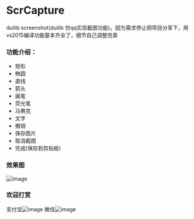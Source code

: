 # ScrCapture
duilib screenshot(duilib 仿qq实现截图功能)。因为需求停止把项目分享下，用vs2015编译功能基本齐全了，细节自己调整完善
### 功能介绍：
* 矩形
* 椭圆
* 直线
* 箭头
* 画笔
* 荧光笔
* 马赛克
* 文字
* 撤销
* 保存图片
* 取消截图
* 完成(保存到剪贴板)

### 效果图
![image](https://github.com/zym479466697/ScrCapture/blob/main/doc/demo.png)
### 欢迎打赏
支付宝![image](https://github.com/zym479466697/ScrCapture/blob/main/doc/%E6%94%AF%E4%BB%98%E5%AE%9D.png)
微信![image](https://github.com/zym479466697/ScrCapture/blob/main/doc/%E5%BE%AE%E4%BF%A1.png)
